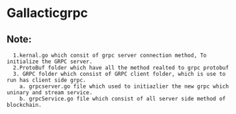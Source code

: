 # Gallacticgrpc

## Note:
      1.kernal.go which consit of grpc server connection method, To initialize the GRPC server.
      2.ProtoBuf folder which have all the method realted to grpc protobuf
      3. GRPC folder which consist of GRPC client folder, which is use to run has client side grpc.
        a. grpcserver.go file which used to initiazlier the new grpc which uninary and stream service.
        b. grpcService.go file which consist of all server side method of blockchain.
